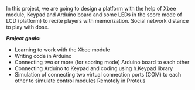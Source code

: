 In this project, we are going to design a platform with the help of Xbee module, Keypad and Arduino board and some LEDs in the score mode of LCD (platform) to recite players with memorization. Social network distance to play with dose.

***Project goals:***
- Learning to work with the Xbee module
- Writing code in Arduino
- Connecting two or more (for scoring mode) Arduino board to each other
- Connecting Arduino to Keypad and coding using h.Keypad library
- Simulation of connecting two virtual connection ports (COM) to each other to simulate control modules Remotely in Proteus
